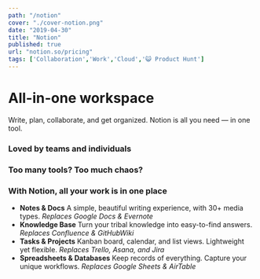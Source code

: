 ```yaml
---
path: "/notion"
cover: "./cover-notion.png"
date: "2019-04-30"
title: "Notion"
published: true
url: "notion.so/pricing"
tags: ['Collaboration','Work','Cloud','😺 Product Hunt']
---
```

# All-in-one workspace
Write, plan, collaborate, and get organized. Notion is all you need — in one tool.

### Loved by teams and individuals
### Too many tools? Too much chaos?
### With Notion, all your work is in one place
* **Notes & Docs** A simple, beautiful writing experience, with 30+ media types. _Replaces Google Docs & Evernote_
* **Knowledge Base** Turn your tribal knowledge into easy-to-find answers. _Replaces Confluence & GitHubWiki_
* **Tasks & Projects** Kanban board, calendar, and list views. Lightweight yet flexible. _Replaces Trello, Asana, and Jira_
* **Spreadsheets & Databases** Keep records of everything. Capture your unique workflows. _Replaces Google Sheets & AirTable_
